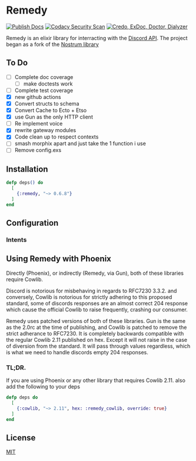 
# Remedy

[![Publish Docs](https://github.com/bdanklin/remedy/actions/workflows/docs.yml/badge.svg)](https://github.com/bdanklin/remedy/actions/workflows/docs.yml) [![Codacy Security Scan](https://github.com/bdanklin/remedy/actions/workflows/codacy-analysis.yml/badge.svg)](https://github.com/bdanklin/remedy/actions/workflows/codacy-analysis.yml) [![Credo, ExDoc, Doctor, Dialyzer](https://github.com/bdanklin/remedy/actions/workflows/ex_check.yml/badge.svg)](https://github.com/bdanklin/remedy/actions/workflows/ex_check.yml)

Remedy is an elixir library for interracting with the [Discord API](https://discord.com/developers/docs/intro). The project began as a fork of the [Nostrum library](https://github.com/kraigie/nostrum)

## To Do

- [ ] Complete doc coverage
  - [ ] make doctests work
- [ ] Complete test coverage
- [x] new github actions
- [x] Convert structs to schema
- [x] Convert Cache to Ecto + Etso
- [x] use Gun as the only HTTP client
- [ ] Re implement voice
- [x] rewrite gateway modules
- [x] Code clean up to respect contexts
- [ ] smash morphix apart and just take the 1 function i use
- [ ] Remove config.exs

## Installation

```elixir
defp deps() do
  [
    {:remedy, "~> 0.6.8"}
  ]
end
```
## Configuration

### Intents

###

## Using Remedy with Phoenix

Directly (Phoenix), or indirectly (Remedy, via Gun), both of these libraries require Cowlib.

Discord is notorious for misbehaving in regards to RFC7230 3.3.2. and conversely, Cowlib is notorious for strictly adhering to this proposed standard, some of discords responses are an almost correct 204 response which cause the official Cowlib to raise frequently, crashing our consumer.

Remedy uses patched versions of both of these libraries. Gun is the same as the 2.0rc at the time of publishing, and Cowlib is patched to remove the strict adherance to RFC7230. It is completely backwards compatible with the regular Cowlib 2.11 published on hex. Except it will not raise in the case of diversion from the standard. It will pass through values regardless, which is what we need to handle discords empty 204 responses.

### TL;DR.

If you are using Phoenix or any other library that requires Cowlib 2.11. also add the following to your deps

```elixir
defp deps do
  [
    {:cowlib, "~> 2.11", hex: :remedy_cowlib, override: true}
  ]
end
```


## License
[MIT](https://opensource.org/licenses/MIT)
